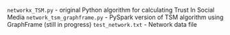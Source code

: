 ```networkx_TSM.py``` - original Python algorithm for calculating Trust In Social Media
```network_tsm_graphframe.py``` - PySpark version of TSM algorithm using GraphFrame (still in progress)
```test_network.txt``` - Network data file